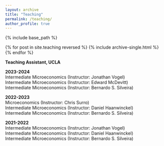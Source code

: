 ```yaml
---
layout: archive
title: "Teaching"
permalink: /teaching/
author_profile: true
---
```


{% include base_path %}

{% for post in site.teaching reversed %}
  {% include archive-single.html %}
{% endfor %}

**Teaching Assistant, UCLA**<br>

**2023-2024**<br>
<span class="indent"> Intermediate Microeconomics (Instructor: Jonathan Vogel)</span><br>
<span class="indent"> Intermediate Microeconomics (Instructor: Edward McDevitt)</span><br>
<span class="indent"> Intermediate Microeconomics (Instructor: Bernardo S. Silveira)</span><br>

**2022-2023**<br>
<span class="indent"> Microeconomics (Instructor: Chris Surro)</span><br>
<span class="indent"> Intermediate Microeconomics (Instructor: Daniel Haanwinckel)</span><br>
<span class="indent"> Intermediate Microeconomics (Instructor: Bernardo S. Silveira)</span><br>

**2021-2022**<br>
<span class="indent"> Intermediate Microeconomics (Instructor: Jonathan Vogel)</span><br>
<span class="indent"> Intermediate Microeconomics (Instructor: Daniel Haanwinckel)</span><br>
<span class="indent"> Intermediate Microeconomics (Instructor: Bernardo S. Silveira)</span><br>
